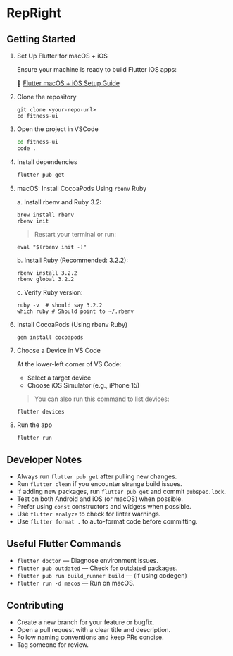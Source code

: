 # RepRight

## Getting Started

1. Set Up Flutter for macOS + iOS

   Ensure your machine is ready to build Flutter iOS apps:

   🔗 [Flutter macOS + iOS Setup Guide](https://docs.flutter.dev/get-started/install/macos/mobile-ios#add-flutter-to-your-path)

2. Clone the repository
   ```
   git clone <your-repo-url>
   cd fitness-ui
   ```
3. Open the project in VSCode

   ```sh
   cd fitness-ui
   code .
   ```

4. Install dependencies

   ```sh
   flutter pub get
   ```

5. macOS: Install CocoaPods Using `rbenv` Ruby

   a. Install rbenv and Ruby 3.2:

   ```
   brew install rbenv
   rbenv init
   ```

   > Restart your terminal or run:

   ```
   eval "$(rbenv init -)"

   ```

   b. Install Ruby (Recommended: 3.2.2):

   ```
   rbenv install 3.2.2
   rbenv global 3.2.2
   ```

   c. Verify Ruby version:

   ```
   ruby -v  # should say 3.2.2
   which ruby # Should point to ~/.rbenv
   ```

6. Install CocoaPods (Using rbenv Ruby)

   ```
   gem install cocoapods
   ```

7. Choose a Device in VS Code

   At the lower-left corner of VS Code:

   - Select a target device
   - Choose iOS Simulator (e.g., iPhone 15)

   > You can also run this command to list devices:

   ```
   flutter devices
   ```

8. Run the app
   ```sh
   flutter run
   ```

## Developer Notes

- Always run `flutter pub get` after pulling new changes.
- Run `flutter clean` if you encounter strange build issues.
- If adding new packages, run `flutter pub get` and commit `pubspec.lock`.
- Test on both Android and iOS (or macOS) when possible.
- Prefer using `const` constructors and widgets when possible.
- Use `flutter analyze` to check for linter warnings.
- Use `flutter format .` to auto-format code before committing.

## Useful Flutter Commands

- `flutter doctor` — Diagnose environment issues.
- `flutter pub outdated` — Check for outdated packages.
- `flutter pub run build_runner build` — (if using codegen)
- `flutter run -d macos` — Run on macOS.

## Contributing

- Create a new branch for your feature or bugfix.
- Open a pull request with a clear title and description.
- Follow naming conventions and keep PRs concise.
- Tag someone for review.
